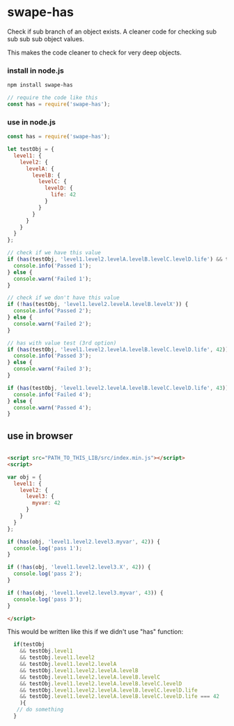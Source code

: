 # swape-has
Check if sub branch of an object exists. A cleaner code for checking sub sub sub sub object values.

This makes the code cleaner to check for very deep objects.


### install in node.js

```bash
npm install swape-has
```

```javascript
// require the code like this
const has = require('swape-has');

```

### use in node.js

```javascript
const has = require('swape-has');

let testObj = {
  level1: {
    level2: {
      levelA: {
        levelB: {
          levelC: {
            levelD: {
              life: 42
            }
          }
        }
      }
    }
  }
};

// check if we have this value
if (has(testObj, 'level1.level2.levelA.levelB.levelC.levelD.life') && testObj.level1.level2.levelA.levelB.levelC.levelD.life === 42) {
  console.info('Passed 1');
} else {
  console.warn('Failed 1');
}

// check if we don't have this value
if (!has(testObj, 'level1.level2.levelA.levelB.levelX')) {
  console.info('Passed 2');
} else {
  console.warn('Failed 2');
}

// has with value test (3rd option)
if (has(testObj, 'level1.level2.levelA.levelB.levelC.levelD.life', 42)) {
  console.info('Passed 3');
} else {
  console.warn('Failed 3');
}

if (has(testObj, 'level1.level2.levelA.levelB.levelC.levelD.life', 43)) {
  console.info('Failed 4');
} else {
  console.warn('Passed 4');
}

```

## use in browser
```html

<script src="PATH_TO_THIS_LIB/src/index.min.js"></script>
<script>

var obj = {
  level1: {
    level2: {
      level3: {
        myvar: 42
      }
    }
  }
};

if (has(obj, 'level1.level2.level3.myvar', 42)) {
  console.log('pass 1');
}

if (!has(obj, 'level1.level2.level3.X', 42)) {
  console.log('pass 2');
}

if (!has(obj, 'level1.level2.level3.myvar', 43)) {
  console.log('pass 3');
}

</script>

```

This would be written like this if we didn't use "has" function:
```javascript
  if(testObj
    && testObj.level1
    && testObj.level1.level2
    && testObj.level1.level2.levelA
    && testObj.level1.level2.levelA.levelB
    && testObj.level1.level2.levelA.levelB.levelC
    && testObj.level1.level2.levelA.levelB.levelC.levelD
    && testObj.level1.level2.levelA.levelB.levelC.levelD.life
    && testObj.level1.level2.levelA.levelB.levelC.levelD.life === 42
    ){
   // do something
  }
```
